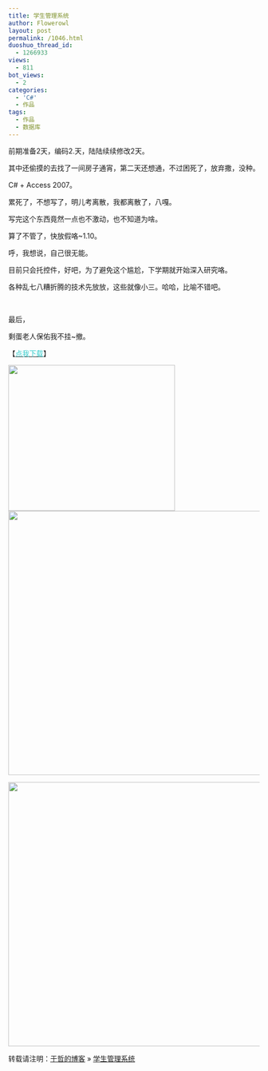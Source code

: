 ```yaml
---
title: 学生管理系统
author: Flowerowl
layout: post
permalink: /1046.html
duoshuo_thread_id:
  - 1266933
views:
  - 811
bot_views:
  - 2
categories:
  - 'C#'
  - 作品
tags:
  - 作品
  - 数据库
---
```

  
前期准备2天，编码2.天，陆陆续续修改2天。

其中还偷摸的去找了一间房子通宵，第二天还想通，不过困死了，放弃撒，没种。

C# + Access 2007。

累死了，不想写了，明儿考离散，我都离散了，八嘎。

写完这个东西竟然一点也不激动，也不知道为啥。

算了不管了，快放假咯~1.10。

呼，我想说，自己很无能。

目前只会托控件，好吧，为了避免这个尴尬，下学期就开始深入研究咯。

各种乱七八糟折腾的技术先放放，这些就像小三。哈哈，比喻不错吧。

&nbsp;

最后，

剩蛋老人保佑我不挂~撤。

【<span style="color: #33cccc;"><a href="http://www.qiannao.com/space/file/Flowerowl/-4e0a-4f20-5206-4eab/-5b66-751f-7ba1-7406-7cfb-7edfv1.rar/.page" target="_blank"><span style="color: #33cccc;">点我下载</span></a></span>】

[<img class="alignleft size-full wp-image-1047" title="login" src="http://lazynight.me/wp-content/uploads/2011/12/login.jpg" alt="" width="334" height="292" />][1]  
[<img class="alignleft size-large wp-image-1064" title="1" src="http://lazynight.me/wp-content/uploads/2011/12/11-1024x529.jpg" alt="" width="1024" height="529" />][2]

[<img class="alignleft size-large wp-image-1055" title="2" src="http://lazynight.me/wp-content/uploads/2011/12/2-1024x529.jpg" alt="" width="1024" height="529" />][3]  
  
  
  
  
  
  
  
  
  


转载请注明：[于哲的博客][4] &raquo; [学生管理系统][5]

 [1]: http://lazynight.me/wp-content/uploads/2011/12/login.jpg
 [2]: http://lazynight.me/wp-content/uploads/2011/12/11.jpg
 [3]: http://lazynight.me/wp-content/uploads/2011/12/2.jpg
 [4]: http://lazynight.me
 [5]: http://lazynight.me/1046.html